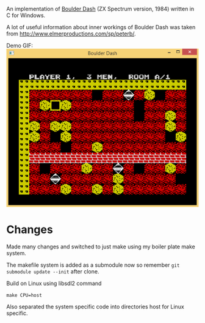 An implementation of [Boulder Dash](http://www.worldofspectrum.org/infoseekid.cgi?id=0000639) (ZX Spectrum version, 1984) written in C for Windows.

A lot of useful information about inner workings of Boulder Dash was taken from http://www.elmerproductions.com/sp/peterb/.

Demo GIF:  
![Demo GIF](demo.gif)

# Changes
Made many changes and switched to just make using my boiler plate make system.

The makefile system is added as a submodule now so remember `git submodule update --init` after clone.

Build on Linux using libsdl2 command
```
make CPU=host
```

Also separated the system specific code into directories host for Linux specific.

 